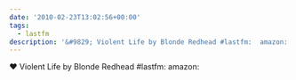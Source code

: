 ```yaml
---
date: '2010-02-23T13:02:56+00:00'
tags:
  - lastfm
description: '&#9829; Violent Life by Blonde Redhead #lastfm:  amazon: '
---
```

&#9829; Violent Life by Blonde Redhead #lastfm:  amazon: 
